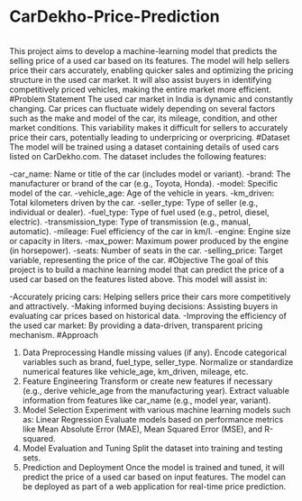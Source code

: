 # CarDekho-Price-Prediction
<br>
This project aims to develop a machine-learning model that predicts the selling price of a used car based on its features. The model will help sellers price their cars accurately, enabling quicker sales and optimizing the pricing structure in the used car market. It will also assist buyers in identifying competitively priced vehicles, making the entire market more efficient.
<br>
#Problem Statement
The used car market in India is dynamic and constantly changing. Car prices can fluctuate widely depending on several factors such as the make and model of the car, its mileage, condition, and other market conditions. This variability makes it difficult for sellers to accurately price their cars, potentially leading to underpricing or overpricing.
#Dataset
The model will be trained using a dataset containing details of used cars listed on CarDekho.com. The dataset includes the following features:

-car_name: Name or title of the car (includes model or variant).
-brand: The manufacturer or brand of the car (e.g., Toyota, Honda).
-model: Specific model of the car.
-vehicle_age: Age of the vehicle in years.
-km_driven: Total kilometers driven by the car.
-seller_type: Type of seller (e.g., individual or dealer).
-fuel_type: Type of fuel used (e.g., petrol, diesel, electric).
-transmission_type: Type of transmission (e.g., manual, automatic).
-mileage: Fuel efficiency of the car in km/l.
-engine: Engine size or capacity in liters.
-max_power: Maximum power produced by the engine (in horsepower).
-seats: Number of seats in the car.
-selling_price: Target variable, representing the price of the car.
#Objective
The goal of this project is to build a machine learning model that can predict the price of a used car based on the features listed above. This model will assist in:

-Accurately pricing cars: Helping sellers price their cars more competitively and attractively.
-Making informed buying decisions: Assisting buyers in evaluating car prices based on historical data.
-Improving the efficiency of the used car market: By providing a data-driven, transparent pricing mechanism.
#Approach
1. Data Preprocessing
Handle missing values (if any).
Encode categorical variables such as brand, fuel_type, seller_type.
Normalize or standardize numerical features like vehicle_age, km_driven, mileage, etc.
2. Feature Engineering
Transform or create new features if necessary (e.g., derive vehicle_age from the manufacturing year).
Extract valuable information from features like car_name (e.g., model year, variant).
3. Model Selection
Experiment with various machine learning models such as:
Linear Regression
Evaluate models based on performance metrics like Mean Absolute Error (MAE), Mean Squared Error (MSE), and R-squared.
4. Model Evaluation and Tuning
Split the dataset into training and testing sets.
5. Prediction and Deployment
Once the model is trained and tuned, it will predict the price of a used car based on input features.
The model can be deployed as part of a web application for real-time price prediction.

